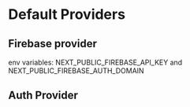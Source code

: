 # Default Providers

## Firebase provider

env variables: NEXT_PUBLIC_FIREBASE_API_KEY and NEXT_PUBLIC_FIREBASE_AUTH_DOMAIN

## Auth Provider